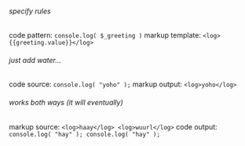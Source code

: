 
###### specify rules

code pattern: `console.log( $_greeting )`
markup template: `<log>{{greeting.value}}</log>`

###### just add water...

code source: `console.log( "yoho" );`
markup output: `<log>yoho</log>`

###### works both ways (it will eventually)

markup source: `<log>haay</log> <log>wuurl</log>`
code output: `console.log( "hay" ); console.log( "hay" );`